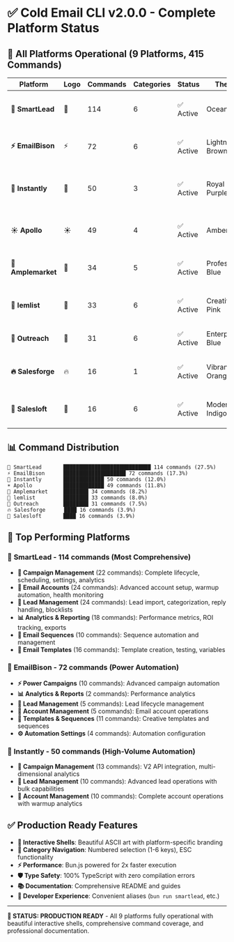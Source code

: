 # ✅ Cold Email CLI v2.0.0 - Complete Platform Status

## 🚀 All Platforms Operational (9 Platforms, 415 Commands)

| Platform | Logo | Commands | Categories | Status | Theme | Specialty |
|----------|------|----------|------------|--------|-------|-----------|
| **🌊 SmartLead** | 🌊 | 114 | 6 | ✅ Active | Ocean Blue | Advanced Campaign Management & Analytics |
| **⚡ EmailBison** | ⚡ | 72 | 6 | ✅ Active | Lightning Brown | Power Automation & Multi-Channel |
| **🚀 Instantly** | 🚀 | 50 | 3 | ✅ Active | Royal Purple | High-Volume Automation & Deliverability |
| **☀️ Apollo** | ☀️ | 49 | 4 | ✅ Active | Amber Gold | Email Sequence & Outreach Automation |
| **💼 Amplemarket** | 💼 | 34 | 5 | ✅ Active | Professional Blue | Sales Intelligence & Lead Generation |
| **💖 lemlist** | 💖 | 33 | 6 | ✅ Active | Creative Pink | Creative Email Outreach & Automation |
| **🏢 Outreach** | 🏢 | 31 | 6 | ✅ Active | Enterprise Blue | Enterprise Sales Engagement |
| **🔥 Salesforge** | 🔥 | 16 | 1 | ✅ Active | Vibrant Orange | AI-Powered Multi-Channel Sequences |
| **🌟 Salesloft** | 🌟 | 16 | 6 | ✅ Active | Modern Indigo | Cadence Management & Sales Analytics |

## 📊 Command Distribution

```
🌊 SmartLead       ████████████████████████████ 114 commands (27.5%)
⚡ EmailBison      ████████████████████ 72 commands (17.3%)  
🚀 Instantly       █████████████ 50 commands (12.0%)
☀️ Apollo          █████████████ 49 commands (11.8%)
💼 Amplemarket     ████████ 34 commands (8.2%)
💖 lemlist         ████████ 33 commands (8.0%)
🏢 Outreach        ████████ 31 commands (7.5%)
🔥 Salesforge      ████ 16 commands (3.9%)
🌟 Salesloft       ████ 16 commands (3.9%)
```

## 🎯 Top Performing Platforms

### 🥇 **SmartLead - 114 commands** (Most Comprehensive)
- **🎯 Campaign Management** (22 commands): Complete lifecycle, scheduling, settings, analytics
- **📧 Email Accounts** (24 commands): Advanced account setup, warmup automation, health monitoring  
- **👥 Lead Management** (24 commands): Lead import, categorization, reply handling, blocklists
- **📊 Analytics & Reporting** (18 commands): Performance metrics, ROI tracking, exports
- **📝 Email Sequences** (10 commands): Sequence automation and management
- **📄 Email Templates** (16 commands): Template creation, testing, variables

### 🥈 **EmailBison - 72 commands** (Power Automation)
- **⚡ Power Campaigns** (10 commands): Advanced campaign automation
- **📊 Analytics & Reports** (2 commands): Performance analytics  
- **🎯 Lead Management** (5 commands): Lead lifecycle management
- **📧 Account Management** (5 commands): Email account operations
- **📝 Templates & Sequences** (11 commands): Creative templates and sequences
- **⚙️ Automation Settings** (4 commands): Automation configuration

### 🥉 **Instantly - 50 commands** (High-Volume Automation)
- **🚀 Campaign Management** (13 commands): V2 API integration, multi-dimensional analytics
- **👥 Lead Management** (10 commands): Advanced lead operations with bulk capabilities
- **📧 Account Management** (10 commands): Complete account operations with warmup analytics

## ✅ Production Ready Features

- **🎨 Interactive Shells**: Beautiful ASCII art with platform-specific branding
- **🔧 Category Navigation**: Numbered selection (1-6 keys), ESC functionality
- **⚡ Performance**: Bun.js powered for 2x faster execution
- **🛡️ Type Safety**: 100% TypeScript with zero compilation errors
- **📚 Documentation**: Comprehensive README and guides
- **🎯 Developer Experience**: Convenient aliases (`bun run smartlead`, etc.)

---

**🚀 STATUS: PRODUCTION READY** - All 9 platforms fully operational with beautiful interactive shells, comprehensive command coverage, and professional documentation. 
